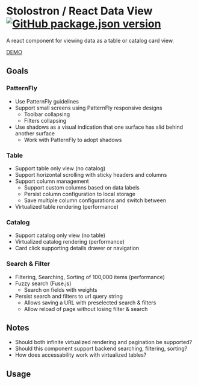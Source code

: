 # Stolostron / React Data View [![GitHub package.json version](https://img.shields.io/github/package-json/v/stolostron/react-data-view)](https://www.npmjs.com/package/@stolostron/react-data-view)

A react component for viewing data as a table or catalog card view.

[DEMO](https://stolostron.github.io/react-data-view/)

## Goals

### PatternFly

- Use PatternFly guidelines
- Support small screens using PatternFly responsive designs
  - Toolbar collapsing
  - Filters collapsing
- Use shadows as a visual indication that one surface has slid behind another surface
  - Work with PatternFly to adopt shadows

### Table

- Support table only view (no catalog)
- Support horizontal scrolling with sticky headers and columns
- Support column management
  - Support custom columns based on data labels
  - Persist column configuration to local storage
  - Save multiple column configurations and switch between
- Virtualized table rendering (performance)

### Catalog

- Support catalog only view (no table)
- Virtualized catalog rendering (performance)
- Card click supporting details drawer or navigation

### Search & Filter

- Filtering, Searching, Sorting of 100,000 items (performance)
- Fuzzy search (Fuse.js)
  - Search on fields with weights
- Persist search and filters to url query string
  - Allows saving a URL with preselected search & filters
  - Allow reload of page without losing filter & search

## Notes

- Should both infinite virtualized rendering and pagination be supported?
- Should this component support backend searching, filtering, sorting?
- How does accessability work with virtualized tables?

## Usage

